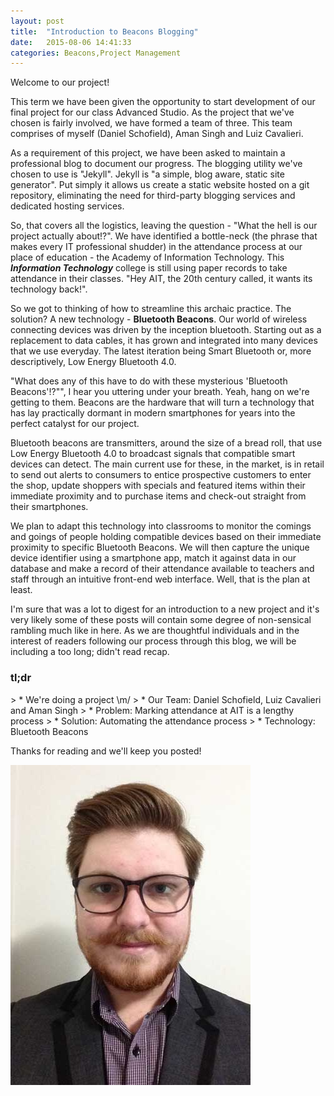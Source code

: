 ```yaml
---
layout: post
title:  "Introduction to Beacons Blogging"
date:   2015-08-06 14:41:33
categories: Beacons,Project Management
---
```


Welcome to our project!

This term we have been given the opportunity to start development of our final project for our class Advanced Studio. As the project that we've chosen is fairly involved, we have formed a team of three. This team comprises of myself (Daniel Schofield), Aman Singh and Luiz Cavalieri.

As a requirement of this project, we have been asked to maintain a professional blog to document our progress. The blogging utility we've chosen to use is "Jekyll". Jekyll is "a simple, blog aware, static site generator". Put simply it allows us create a static website hosted on a git repository, eliminating the need for third-party blogging services and dedicated hosting services.

So, that covers all the logistics, leaving the question - "What the hell is our project actually about!?". We have identified a bottle-neck (the phrase that makes every IT professional shudder) in the attendance process at our place of education - the Academy of Information Technology. This ***Information Technology*** college is still using paper records to take attendance in their classes. "Hey AIT, the 20th century called, it wants its technology back!".

So we got to thinking of how to streamline this archaic practice. The solution? A new technology - **Bluetooth Beacons**. Our world of wireless connecting devices was driven by the inception bluetooth. Starting out as a replacement to data cables, it has grown and integrated into many devices that we use everyday. The latest iteration being Smart Bluetooth or, more descriptively, Low Energy Bluetooth 4.0.

"What does any of this have to do with these mysterious 'Bluetooth Beacons'!?"", I hear you uttering under your breath. Yeah, hang on we're getting to them. Beacons are the hardware that will turn a technology that has lay practically dormant in modern smartphones for years into the perfect catalyst for our project.

Bluetooth beacons are transmitters, around the size of a bread roll, that use Low Energy Bluetooth 4.0 to broadcast signals that compatible smart devices can detect. The main current use for these, in the market, is in retail to send out alerts to consumers to entice prospective customers to enter the shop, update shoppers with specials and featured items within their immediate proximity and to purchase items and check-out straight from their smartphones.

We plan to adapt this technology into classrooms to monitor the comings and goings of people holding compatible devices based on their immediate proximity to specific Bluetooth Beacons. We will then capture the unique device identifier using a smartphone app, match it against data in our database and make a record of their attendance available to teachers and staff through an intuitive front-end web interface. Well, that is the plan at least.

I'm sure that was a lot to digest for an introduction to a new project and it's very likely some of these posts will contain some degree of non-sensical rambling much like in here. As we are thoughtful individuals and in the interest of readers following our process through this blog, we will be including a too long; didn't read recap.

<h3>tl;dr</h3>
> * We're doing a project \m/
> * Our Team: Daniel Schofield, Luiz Cavalieri and Aman Singh
> * Problem: Marking attendance at AIT is a lengthy process
> * Solution: Automating the attendance process
> * Technology: Bluetooth Beacons

Thanks for reading and we'll keep you posted!

<div id="signature-container">
  <a href="#" class="stylish">
    <img src="./_images/MOD-profile-pic.jpg"/>
  </a>


</div>
